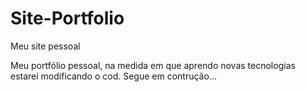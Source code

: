 # Site-Portfolio
Meu site pessoal

Meu portfólio pessoal, na medida em que aprendo novas tecnologias estarei modificando o cod. Segue em contrução...

